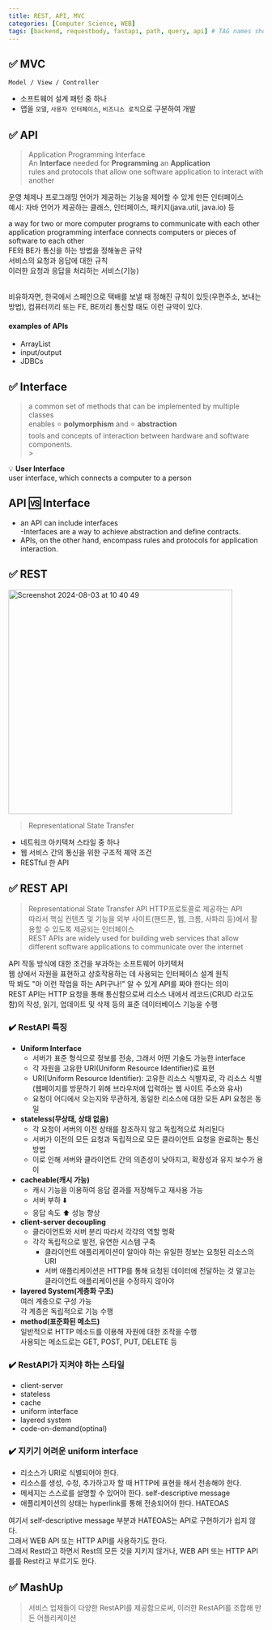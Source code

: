 ```yaml
---
title: REST, API, MVC
categories: [Computer Science, WEB]
tags: [backend, requestbody, fastapi, path, query, api] # TAG names should always be lowercase
---
```


## ✅ **MVC**

`Model / View / Controller`

- 소프트웨어 설계 패턴 중 하나
- 앱을 `모델`, `사용자 인터페이스`, `비즈니스 로직`으로 구분하여 개발

## ✅ **API**

> Application Programming Interface <br>
> An **Interface** needed for **Programming** an **Application** <br>
> rules and protocols that allow one software application to interact with another <br>

운영 체제나 프로그래밍 언어가 제공하는 기능을 제어할 수 있게 만든 인터페이스 <br>
예시: 자바 언어가 제공하는 클래스, 인터페이스, 패키지(java.util, java.io) 등 <br>

a way for two or more computer programs to communicate with each other <br>
application programming interface connects computers or pieces of software to each other <br>
FE와 BE가 통신을 하는 방법을 정해놓은 규약 <br>
서비스의 요청과 응답에 대한 규칙 <br>
이러한 요청과 응답을 처리하는 서비스(기능) <br>
<br>

비유하자면, 한국에서 스페인으로 택배를 보낼 때 정해진 규칙이 있듯(우편주소, 보내는 방법), 컴퓨터끼리 또는 FE, BE끼리 통신할 때도 이런 규약이 있다. <br>

#### examples of APIs

- ArrayList <br>
- input/output <br>
- JDBCs <br>

## ✅ Interface

> a common set of methods that can be implemented by multiple classes <br>
> enables ⭐️ **polymorphism** and ⭐️ **abstraction** <br>
> tools and concepts of interaction between hardware and software components. <br> > <br>

💡 **User Interface** <br>
user interface, which connects a computer to a person <br>

## API 🆚 Interface

- an API can include interfaces <br>
  -Interfaces are a way to achieve abstraction and define contracts. <br>
- APIs, on the other hand, encompass rules and protocols for application interaction. <br>

## ✅ **REST**

<img width="442" alt="Screenshot 2024-08-03 at 10 40 49" src="https://github.com/user-attachments/assets/ce17eee4-75dc-4a19-8a05-030eed9d166e">

> Representational State Transfer <br>

- 네트워크 아키텍쳐 스타일 중 하나 <br>
- 웹 서비스 간의 통신을 위한 구조적 졔약 조건<br>
- RESTful 한 API<br>

## ✅ **REST API**

> Representational State Transfer API
> HTTP프로토콜로 제공하는 API<br>
> 따라서 핵심 컨텐츠 및 기능을 외부 사이트(핸드폰, 웹, 크롬, 사파리 등)에서 활용할 수 있도록 제공되는 인터페이스 <br>
> REST APIs are widely used for building web services that allow different software applications to communicate over the internet <br>

API 작동 방식에 대한 조건을 부과하는 소프트웨어 아키텍처 <br>
웹 상에서 자원을 표현하고 상호작용하는 데 사용되는 인터페이스 설계 원칙 <br>
딱 봐도 "아 이런 작업을 하는 API구나!" 알 수 있게 API를 짜야 한다는 의미 <br>
REST API는 HTTP 요청을 통해 통신함으로써 리소스 내에서 레코드(CRUD 라고도 함)의 작성, 읽기, 업데이트 및 삭제 등의 표준 데이터베이스 기능을 수행 <br>

### ✔️ RestAPI 특징

- **Uniform Interface** <br>
  - 서버가 표준 형식으로 정보를 전송, 그래서 어떤 기술도 가능한 interface <br>
  - 각 자원을 고유한 URI(Uniform Resource Identifier)로 표현 <br>
  - URI(Uniform Resource Identifier): 고유한 리소스 식별자로, 각 리소스 식별(웹페이지를 방문하기 위해 브라우저에 입력하는 웹 사이트 주소와 유사) <br>
  - 요청이 어디에서 오는지와 무관하게, 동일한 리소스에 대한 모든 API 요청은 동일 <br>
- **stateless(무상태, 상태 없음)** <br>
  - 각 요청이 서버의 이전 상태를 참조하지 않고 독립적으로 처리된다 <br>
  - 서버가 이전의 모든 요청과 독립적으로 모든 클라이언트 요청을 완료하는 통신 방법 <br>
  - 이로 인해 서버와 클라이언트 간의 의존성이 낮아지고, 확장성과 유지 보수가 용이 <br>
- **cacheable(캐시 가능)** <br>
  - 캐시 기능을 이용하여 응답 결과를 저장해두고 재사용 가능 <br>
  - 서버 부하 ⬇️ <br>
  - 응답 속도 ⬆️ 성능 향상 <br>
- **client-server decoupling** <br>
  - 클라이언트와 서버 분리 따라서 각각의 역할 명확 <br>
  - 각각 독립적으로 발전, 유연한 시스템 구축 <br>
    - 클라이언트 애플리케이션이 알아야 하는 유일한 정보는 요청된 리소스의 URI <br>
    - 서버 애플리케이션은 HTTP를 통해 요청된 데이터에 전달하는 것 말고는 클라이언트 애플리케이션을 수정하지 않아야 <br>
- **layered System(게층화 구조)** <br>
  여러 계층으로 구성 가능 <br>
  각 계층은 독립적으로 기능 수행 <br>
- **method(표준화된 메소드)** <br>
  일반적으로 HTTP 메소드를 이용해 자원에 대한 조작을 수행 <br>
  사용되는 메소드로는 GET, POST, PUT, DELETE 등 <br>

### ✔️ RestAPI가 지켜야 하는 스타일

- client-server
- stateless
- cache
- uniform interface
- layered system
- code-on-demand(optinal)

### ✔️ 지키기 어려운 uniform interface

- 리소스가 URI로 식별되어야 한다.
- 리소스를 생성, 수정, 추가하고자 할 때 HTTP에 표현을 해서 전송해야 한다.
- 메세지는 스스로를 설명할 수 있어야 한다. self-descriptive message
- 애플리케이션의 상태는 hyperlink를 통해 전송되어야 한다. HATEOAS

여기서 self-descriptive message 부분과 HATEOAS는 API로 구현하기가 쉽지 않다. <br>
그래서 WEB API 또는 HTTP API를 사용하기도 한다. <br>
그래서 Rest라고 하면서 Rest의 모든 것을 지키지 않거나, WEB API 또는 HTTP API를를 Rest라고 부르기도 한다. <br>

## ✅ MashUp

> 서비스 업체들이 다양한 RestAPI를 제공함으로써, 이러한 RestAPI를 조합해 만든 어플리케이션 <br>
